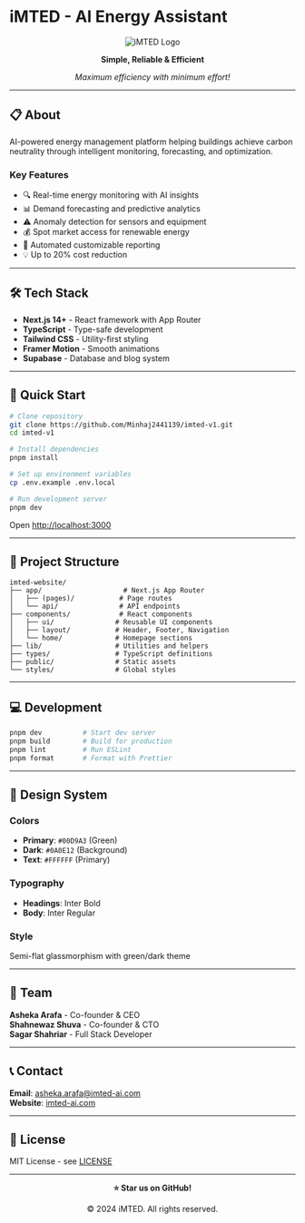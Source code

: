 # iMTED - AI Energy Assistant

<div align="center">

![iMTED Logo](https://via.placeholder.com/200x80/00D9A3/FFFFFF?text=iMTED)

**Simple, Reliable & Efficient**

*Maximum efficiency with minimum effort!*


</div>

---

## 📋 About

AI-powered energy management platform helping buildings achieve carbon neutrality through intelligent monitoring, forecasting, and optimization.

### Key Features

- 🔍 Real-time energy monitoring with AI insights
- 📊 Demand forecasting and predictive analytics
- ⚠️ Anomaly detection for sensors and equipment
- 💰 Spot market access for renewable energy
- 📝 Automated customizable reporting
- 💡 Up to 20% cost reduction

---

## 🛠️ Tech Stack

- **Next.js 14+** - React framework with App Router
- **TypeScript** - Type-safe development
- **Tailwind CSS** - Utility-first styling
- **Framer Motion** - Smooth animations
- **Supabase** - Database and blog system

---

## 🚀 Quick Start
```bash
# Clone repository
git clone https://github.com/Minhaj2441139/imted-v1.git
cd imted-v1

# Install dependencies
pnpm install

# Set up environment variables
cp .env.example .env.local

# Run development server
pnpm dev
```

Open [http://localhost:3000](http://localhost:3000)

---

## 📁 Project Structure
```
imted-website/
├── app/                    # Next.js App Router
│   ├── (pages)/           # Page routes
│   └── api/               # API endpoints
├── components/            # React components
│   ├── ui/               # Reusable UI components
│   ├── layout/           # Header, Footer, Navigation
│   └── home/             # Homepage sections
├── lib/                  # Utilities and helpers
├── types/                # TypeScript definitions
├── public/               # Static assets
└── styles/               # Global styles
```

---

## 💻 Development
```bash
pnpm dev          # Start dev server
pnpm build        # Build for production
pnpm lint         # Run ESLint
pnpm format       # Format with Prettier
```

---

## 🎨 Design System

### Colors
- **Primary**: `#00D9A3` (Green)
- **Dark**: `#0A0E12` (Background)
- **Text**: `#FFFFFF` (Primary)

### Typography
- **Headings**: Inter Bold
- **Body**: Inter Regular

### Style
Semi-flat glassmorphism with green/dark theme

---

## 👥 Team

**Asheka Arafa** - Co-founder & CEO  
**Shahnewaz Shuva** - Co-founder & CTO  
**Sagar Shahriar** - Full Stack Developer

---

## 📞 Contact

**Email**: asheka.arafa@imted-ai.com  
**Website**: [imted-ai.com](https://imted-ai.com)

---

## 📄 License

MIT License - see [LICENSE](LICENSE)

---

<div align="center">

**⭐ Star us on GitHub!**

© 2024 iMTED. All rights reserved.

</div>